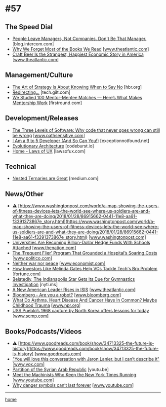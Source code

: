 # #57

## The Speed Dial
* [People Leave Managers, Not Companies. Don't Be That Manager.](https://blog.intercom.com/people-leave-managers-not-companies/) [blog.intercom.com]
* [Why We Forget Most of the Books We Read](https://www.theatlantic.com/science/archive/2018/01/what-was-this-article-about-again/551603/) [www.theatlantic.com]
* [Craft Beer Is the Strangest, Happiest Economic Story in America](https://www.theatlantic.com/business/archive/2018/01/craft-beer-industry/550850/?single_page=true) [www.theatlantic.com]

## Management/Culture
* [The Art of Strategy Is About Knowing When to Say No](https://hbr.org/2018/01/the-art-of-strategy-is-about-knowing-when-to-say-no) [hbr.org]
* [Redirecting…](http://tech.gilt.com/leadership/2018/01/24/career-structure) [tech.gilt.com]
* [We Studied 100 Mentor-Mentee Matches — Here’s What Makes Mentorship Work](http://firstround.com/review/we-studied-100-mentor-mentee-matches-heres-what-makes-mentorship-work/) [firstround.com]

## Development/Releases
* [The Three Levels of Software: Why code that never goes wrong can still be wrong](http://www.pathsensitive.com/2018/01/the-three-levels-of-software-why-code.html) [www.pathsensitive.com]
* [I Am a 9 to 5 Developer (And So Can You!)](https://exceptionnotfound.net/i-am-a-9-to-5-developer-and-so-can-you/) [exceptionnotfound.net]
* [Evolutionary Architecture](https://codeburst.io/evolutionary-architecture-27dae14b323d) [codeburst.io]
* [Home - Laws of UX](https://lawsofux.com/) [lawsofux.com]

## Technical
* [Nested Ternaries are Great](https://medium.com/javascript-scene/nested-ternaries-are-great-361bddd0f340) [medium.com]

## News/Other
* &#9888; [https://www.washingtonpost.com/world/a-map-showing-the-users-of-fitness-devices-lets-the-world-see-where-us-soldiers-are-and-what-they-are-doing/2018/01/28/86915662-0441-11e8-aa61-f3391373867e_story.html](https://www.washingtonpost.com/world/a-map-showing-the-users-of-fitness-devices-lets-the-world-see-where-us-soldiers-are-and-what-they-are-doing/2018/01/28/86915662-0441-11e8-aa61-f3391373867e_story.html) [www.washingtonpost.com]
* [Universities Are Becoming Billion-Dollar Hedge Funds With Schools Attached](https://www.thenation.com/article/universities-are-becoming-billion-dollar-hedge-funds-with-schools-attached/) [www.thenation.com]
* [The ‘Frequent Flier’ Program That Grounded a Hospital’s Soaring Costs](https://www.politico.com/magazine/story/2017/12/18/parkland-dallas-frequent-flier-hospital-what-works-216108) [www.politico.com]
* [Neither war nor peace](https://www.economist.com/news/special-report/21735474-uses-constructive-ambiguity-neither-war-nor-peace?fsrc=scn/tw/te/bl/ed/neitherwarnorpeaceshadesofgrey) [www.economist.com]
* [How Investors Like Melinda Gates Help VCs Tackle Tech's Bro Problem](http://fortune.com/2018/01/23/diversity-aspect-ventures-melinda-gates/) [fortune.com]
* [Belatedly, The Indianapolis Star Gets Its Due for Gymnastics Investigation](https://nyti.ms/2Fic7Se) [nyti.ms]
* [A New American Leader Rises in ISIS](https://www.theatlantic.com/international/archive/2018/01/isis-america-hoxha/550508/) [www.theatlantic.com]
* [Bloomberg - Are you a robot?](https://www.bloomberg.com/view/articles/2018-01-12/africa-is-sending-us-its-best-and-brightest) [www.bloomberg.com]
* [What Do Asthma, Heart Disease And Cancer Have In Common? Maybe Childhood Trauma](https://www.npr.org/sections/ed/2018/01/23/578280721/what-do-asthma-heart-disease-and-cancer-have-in-common-maybe-childhood-trauma) [www.npr.org]
* [USS Pueblo’s 1968 capture by North Korea offers lessons for today](http://www.scmp.com/magazines/post-magazine/long-reads/article/2130571/lessons-today-uss-pueblos-1968-capture-north) [www.scmp.com]

## Books/Podcasts/Videos
* &#9888; [https://www.goodreads.com/book/show/34713325-the-future-is-history](https://www.goodreads.com/book/show/34713325-the-future-is-history) [www.goodreads.com]
* ["You will love this conversation with Jaron Lanier, but I can’t describe it"](https://www.vox.com/2018/1/16/16897738/jaron-lanier-interview) [www.vox.com]
* [Partition of the Syrian Arab Republic](https://youtu.be/57TADez3QNY) [youtu.be]
* [Meet the Machinists Who Keep the New York Times Running](https://www.youtube.com/watch?v=tGHStfuLdyY) [www.youtube.com]
* [Why danger symbols can’t last forever](https://www.youtube.com/watch?v=lOEqzt36JEM&feature=share) [www.youtube.com]
___
[home](index.md)
